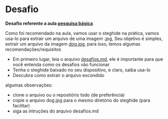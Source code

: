 # Desafio

**Desafio referente a aula [pesquisa básica](../aulas/geral/pesquisa/pesquisa-basica.md)**

Como foi recomendado na aula, vamos usar o steghide na prática, vamos usa-lo para extrair um arquivo de uma imagem .jpg, Seu objetivo é simples, extrair um arquivo da imagem [dog.jpg](content/dog.jpg), para isso, temos algumas recomendações/requisitos

- Em primeiro lugar, leia o arquivo [desafios.md](desafios.md), ele é importante para que você entenda como os desafios vão funcionar
- Tenha o steghide baixado no seu dispositivo, e claro, saiba usa-lo
- Descubra como extrair o arquivo escondido

algumas observações:

- clone o arquivo ou o repositório todo (de preferência) 
- copie o arquivo dog.jpg para o mesmo diretório do steghide (para facilitar)
- siga as intruções do arquivo desafios.md